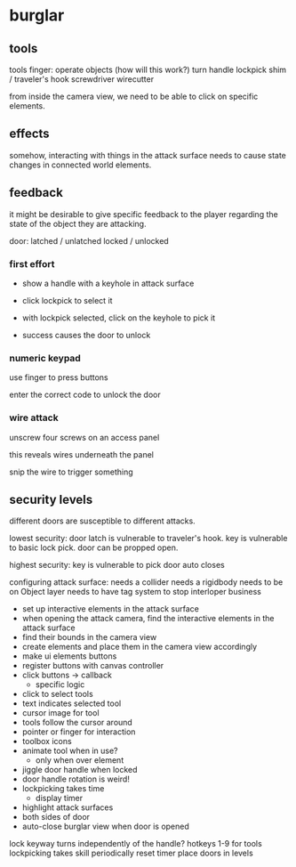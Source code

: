 # burglar

## tools
tools
    finger: operate objects (how will this work?)
        turn handle
    lockpick
    shim / traveler's hook
    screwdriver
    wirecutter

from inside the camera view, we need to be able to click on specific elements.

## effects

somehow, interacting with things in the attack surface needs to cause state changes in connected
world elements.

## feedback

it might be desirable to give specific feedback to the player regarding the state of the object they are attacking.

door:
    latched / unlatched
    locked / unlocked

### first effort

* show a handle with a keyhole in attack surface

* click lockpick to select it

* with lockpick selected, click on the keyhole to pick it

* success causes the door to unlock

### numeric keypad

use finger to press buttons

enter the correct code to unlock the door

### wire attack

unscrew four screws on an access panel

this reveals wires underneath the panel

snip the wire to trigger something

## security levels

different doors are susceptible to different attacks.

lowest security:
    door latch is vulnerable to traveler's hook.
    key is vulnerable to basic lock pick.
    door can be propped open.

highest security:
    key is vulnerable to pick
    door auto closes

configuring attack surface:
needs a collider
    needs a rigidbody
    needs to be on Object layer
    needs to have tag system to stop interloper business





* set up interactive elements in the attack surface
* when opening the attack camera, find the interactive elements in the attack surface
* find their bounds in the camera view
* create elements and place them in the camera view accordingly
* make ui elements buttons
* register buttons with canvas controller
* click buttons -> callback
    * specific logic 
* click to select tools
* text indicates selected tool
* cursor image for tool
* tools follow the cursor around
* pointer or finger for interaction
* toolbox icons
* animate tool when in use?
    * only when over element
* jiggle door handle when locked
* door handle rotation is weird!
* lockpicking takes time
    * display timer
* highlight attack surfaces
* both sides of door
* auto-close burglar view when door is opened

lock keyway turns independently of the handle?
hotkeys 1-9 for tools
lockpicking takes skill
    periodically reset timer
place doors in levels